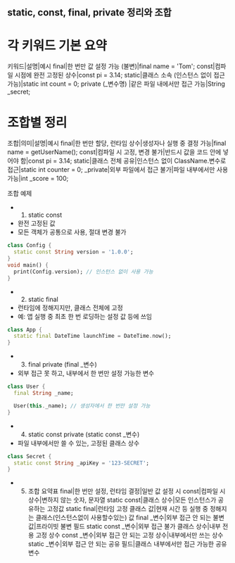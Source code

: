 ## static, const, final, private 정리와 조합

# 각 키워드 기본 요약
키워드|설명|예시
final|한 번만 값 설정 가능 (불변)|final name = 'Tom';
const|컴파일 시점에 완전 고정된 상수|const pi = 3.14;
static|클래스 소속 (인스턴스 없이 접근 가능)|static int count = 0;
private (_변수명)	|같은 파일 내에서만 접근 가능|String _secret;

# 조합별 정리
조합|의미|설명|예시
final|한 번만 할당, 런타임 상수|생성자나 실행 중 결정 가능|final name = getUserName();
const|컴파일 시 고정, 변경 불가|반드시 값을 코드 안에 넣어야 함|const pi = 3.14;
static|클래스 전체 공유|인스턴스 없이 ClassName.변수로 접근|static int counter = 0;
_private|외부 파일에서 접근 불가|파일 내부에서만 사용 가능|int _score = 100;

조합 예제
- 1. static const
 - 완전 고정된 값
 - 모든 객체가 공통으로 사용, 절대 변경 불가
```dart
class Config {
  static const String version = '1.0.0';
}
void main() {
  print(Config.version); // 인스턴스 없이 사용 가능
}
```

- 2. static final
 - 런타임에 정해지지만, 클래스 전체에 고정
 - 예: 앱 실행 중 최초 한 번 로딩하는 설정 값 등에 쓰임
```dart
class App {
  static final DateTime launchTime = DateTime.now();
}
```

- 3. final private (final _변수)
 - 외부 접근 못 하고, 내부에서 한 번만 설정 가능한 변수
```dart
class User {
  final String _name;

  User(this._name); // 생성자에서 한 번만 설정 가능
}
```

- 4. static const private (static const _변수)
 - 파일 내부에서만 쓸 수 있는, 고정된 클래스 상수
```dart
class Secret {
  static const String _apiKey = '123-SECRET';
}
```

- 5. 조합 요약표
final|한 번만 설정, 런타임 결정|일반 값 설정 시
const|컴파일 시 상수|변하지 않는 숫자, 문자열
static const|클래스 상수|모든 인스턴스가 공유하는 고정값
static final|런타임 고정 클래스 값|현재 시간 등 실행 중 정해지는 클래스(인스턴스없이 사용할수있는) 값
final _변수|외부 접근 안 되는 불변 값|프라이빗 불변 필드
static const _변수|외부 접근 불가 클래스 상수|내부 전용 고정 상수
const _변수|외부 접근 안 되는 고정 상수|내부에서만 쓰는 상수
static _변수|외부 접근 안 되는 공유 필드|클래스 내부에서만 접근 가능한 공유 변수



